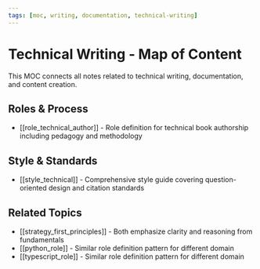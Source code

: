 ```yaml
---
tags: [moc, writing, documentation, technical-writing]
---
```

# Technical Writing - Map of Content

This MOC connects all notes related to technical writing, documentation, and content creation.

## Roles & Process

- [[role_technical_author]] - Role definition for technical book authorship including pedagogy and methodology

## Style & Standards

- [[style_technical]] - Comprehensive style guide covering question-oriented design and citation standards

## Related Topics

- [[strategy_first_principles]] - Both emphasize clarity and reasoning from fundamentals
- [[python_role]] - Similar role definition pattern for different domain
- [[typescript_role]] - Similar role definition pattern for different domain
